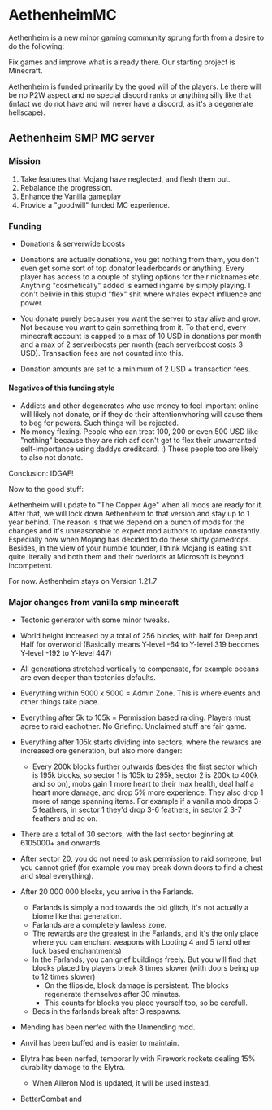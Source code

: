 # AethenheimMC
Aethenheim is a new minor gaming community sprung forth from 
a desire to do the following:

Fix games and improve what is already there.
Our starting project is Minecraft.

Aethenheim is funded primarily by the good will of the players.
I.e there will be no P2W aspect and no special discord ranks or anything silly
like that (infact we do not have and will never have a discord, as it's a degenerate hellscape).



## Aethenheim SMP MC server

### Mission

1. Take features that Mojang have neglected, and flesh them out.
2. Rebalance the progression.
3. Enhance the Vanilla gameplay 
4. Provide a "goodwill" funded MC experience. 

### Funding

* Donations & serverwide boosts
* Donations are actually donations, you get nothing from them, you don't even get some sort of top donator leaderboards or anything.
  Every player has access to a couple of styling options for their nicknames etc.
  Anything "cosmetically" added is earned ingame by simply playing.
  I don't belivie in this stupid "flex" shit where whales expect influence and power.

* You donate purely becauser you want the server to stay alive and grow. Not because you want to gain something from it.
  To that end, every minecraft account is capped to a max of 10 USD in donations per month and a max of 2 serverboosts per month (each serverboost costs 3 USD).
  Transaction fees are not counted into this.

* Donation amounts are set to a minimum of 2 USD + transaction fees.

#### Negatives of this funding style
* Addicts and other degenerates who use money to feel important online will likely not donate, or if they do
  their attentionwhoring will cause them to beg for powers. Such things will be rejected.
* No money flexing. People who can treat 100, 200 or even 500 USD like "nothing" because they are rich asf
  don't get to flex their unwarranted self-importance using daddys creditcard. :)
  These people too are likely to also not donate.

Conclusion: IDGAF!

Now to the good stuff:

Aethenheim will update to "The Copper Age" when all mods are ready for it.
After that, we will lock down Aethenheim to that version and stay up to 1 year behind.
The reason is that we depend on a bunch of mods for the changes and it's unreasonable to expect
mod authors to update constantly. Especially now when Mojang has decided to do these shitty gamedrops.
Besides, in the view of your humble founder, I think Mojang
is eating shit quite literally and both them and their overlords
at Microsoft is beyond incompetent.

For now. Aethenheim stays on Version 1.21.7

### Major changes from vanilla smp minecraft

* Tectonic generator with some minor tweaks.
* World height increased by a total of 256 blocks, with half for Deep and Half for overworld (Basically means Y-level -64 to Y-level 319 becomes Y-level -192 to Y-level 447)
* All generations stretched vertically to compensate, for example oceans are even deeper than tectonics defaults.
* Everything within 5000 x 5000 = Admin Zone. This is where events and other things take place.
* Everything after 5k to 105k = Permission based raiding. Players must agree to raid eachother. No Griefing. Unclaimed stuff are fair game.
* Everything after 105k starts dividing into sectors, where the rewards are increased ore generation, but also more danger:
  * Every 200k blocks further outwards (besides the first sector which is 195k blocks, so sector 1 is 105k to 295k, sector 2 is 200k to 400k and so on), mobs gain 1 more heart to their max health, deal half a heart more damage, and drop 5% more experience. They also
    drop 1 more of range spanning items. For example if a vanilla mob drops 3-5 feathers, in sector 1 they'd drop 3-6 feathers, in sector 2 3-7 feathers and so on.
* There are a total of 30 sectors, with the last sector beginning at 6105000+ and onwards.
* After sector 20, you do not need to ask permission to raid someone, but you cannot grief (for example you may break down doors to find a chest and steal everything).

* After 20 000 000 blocks, you arrive in the Farlands.
  * Farlands is simply a nod towards the old glitch, it's not actually a biome like that generation.
  * Farlands are a completely lawless zone.
  * The rewards are the greatest in the Farlands, and it's the only place where you can enchant weapons with Looting 4 and 5 (and other luck based enchantments)
  * In the Farlands, you can grief buildings freely. But you will find that blocks placed by players break 8 times slower (with doors being up to 12 times slower)
    * On the flipside, block damage is persistent. The blocks regenerate themselves after 30 minutes.
    * This counts for blocks you place yourself too, so be carefull.
  * Beds in the farlands break after 3 respawns.

* Mending has been nerfed with the Unmending mod.
* Anvil has been buffed and is easier to maintain.
* Elytra has been nerfed, temporarily with Firework rockets dealing 15% durability damage to the Elytra.
  * When Aileron Mod is updated, it will be used instead.

* BetterCombat and 

